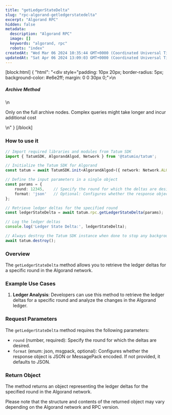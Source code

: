 ```yaml
---
title: "getLedgerStateDelta"
slug: "rpc-algorand-getledgerstatedelta"
excerpt: "Algorand RPC"
hidden: false
metadata: 
  description: "Algorand RPC"
  image: []
  keywords: "algorand, rpc"
  robots: "index"
createdAt: "Wed Mar 06 2024 10:35:44 GMT+0000 (Coordinated Universal Time)"
updatedAt: "Sat Apr 06 2024 13:09:03 GMT+0000 (Coordinated Universal Time)"
---
```

[block:html]
{
  "html": "<div style=\"padding: 10px 20px; border-radius: 5px; background-color: #e6e2ff; margin: 0 0 30px 0;\">\n  <h5>Archive Method</h5>\n  <p>Only on the full archive nodes. Complex queries might take longer and incur additional cost</p>\n</div>"
}
[/block]


### How to use it

```typescript
// Import required libraries and modules from Tatum SDK
import { TatumSDK, AlgorandAlgod, Network } from '@tatumio/tatum';

// Initialize the Tatum SDK for Algorand
const tatum = await TatumSDK.init<AlgorandAlgod>({ network: Network.ALGORAND_ALGOD });

// Define the input parameters in a single object
const params = {
    round: 12345,    // Specify the round for which the deltas are desired (number).
    format: 'json'   // Optional: Configures whether the response object is JSON or MessagePack encoded. If not provided, defaults to JSON (enum: json, msgpack).
};

// Retrieve ledger deltas for the specified round
const ledgerStateDelta = await tatum.rpc.getLedgerStateDelta(params);

// Log the ledger deltas
console.log('Ledger State Delta:', ledgerStateDelta);

// Always destroy the Tatum SDK instance when done to stop any background processes
await tatum.destroy();
```

### Overview

The `getLedgerStateDelta` method allows you to retrieve the ledger deltas for a specific round in the Algorand network.

### Example Use Cases

1. **Ledger Analysis**: Developers can use this method to retrieve the ledger deltas for a specific round and analyze the changes in the Algorand ledger.

### Request Parameters

The `getLedgerStateDelta` method requires the following parameters:

- `round` (number, required): Specify the round for which the deltas are desired.
- `format` (enum: json, msgpack, optional): Configures whether the response object is JSON or MessagePack encoded. If not provided, it defaults to JSON.

### Return Object

The method returns an object representing the ledger deltas for the specified round in the Algorand network.

Please note that the structure and contents of the returned object may vary depending on the Algorand network and RPC version.
